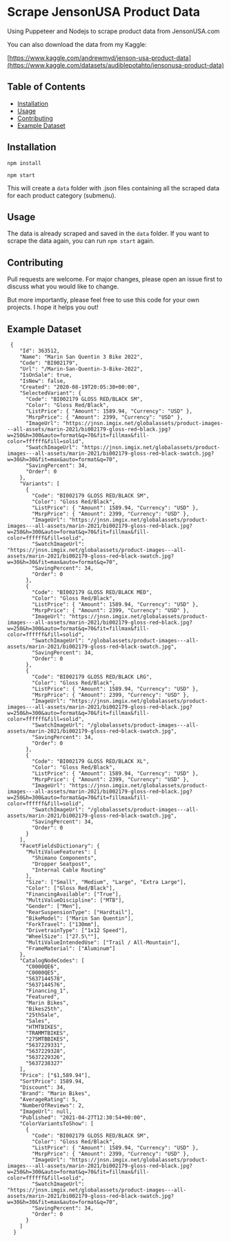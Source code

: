 # Scrape JensonUSA Product Data

Using Puppeteer and Nodejs to scrape product data from JensonUSA.com

You can also download the data from my Kaggle:

[https://www.kaggle.com/andrewmvd/jenson-usa-product-data](https://www.kaggle.com/datasets/audiblepotahto/jensonusa-product-data)

## Table of Contents

- [Installation](#installation)
- [Usage](#usage)
- [Contributing](#contributing)
- [Example Dataset](#example-dataset)

## Installation

`npm install`

`npm start`

This will create a `data` folder with .json files containing all the scraped data for each product category (submenu).

## Usage

The data is already scraped and saved in the `data` folder. If you want to scrape the data again, you can run `npm start` again.

## Contributing

Pull requests are welcome. For major changes, please open an issue first to discuss what you would like to change.

But more importantly, please feel free to use this code for your own projects. I hope it helps you out!

## Example Dataset

```
 {
    "Id": 363512,
    "Name": "Marin San Quentin 3 Bike 2022",
    "Code": "BI002179",
    "Url": "/Marin-San-Quentin-3-Bike-2022",
    "IsOnSale": true,
    "IsNew": false,
    "Created": "2020-08-19T20:05:30+00:00",
    "SelectedVariant": {
      "Code": "BI002179 GLOSS RED/BLACK SM",
      "Color": "Gloss Red/Black",
      "ListPrice": { "Amount": 1589.94, "Currency": "USD" },
      "MsrpPrice": { "Amount": 2399, "Currency": "USD" },
      "ImageUrl": "https://jnsn.imgix.net/globalassets/product-images---all-assets/marin-2021/bi002179-gloss-red~black.jpg?w=250&h=300&auto=format&q=70&fit=fillmax&fill-color=ffffff&fill=solid",
      "SwatchImageUrl": "https://jnsn.imgix.net/globalassets/product-images---all-assets/marin-2021/bi002179-gloss-red~black-swatch.jpg?w=30&h=30&fit=max&auto=format&q=70",
      "SavingPercent": 34,
      "Order": 0
    },
    "Variants": [
      {
        "Code": "BI002179 GLOSS RED/BLACK SM",
        "Color": "Gloss Red/Black",
        "ListPrice": { "Amount": 1589.94, "Currency": "USD" },
        "MsrpPrice": { "Amount": 2399, "Currency": "USD" },
        "ImageUrl": "https://jnsn.imgix.net/globalassets/product-images---all-assets/marin-2021/bi002179-gloss-red~black.jpg?w=250&h=300&auto=format&q=70&fit=fillmax&fill-color=ffffff&fill=solid",
        "SwatchImageUrl": "https://jnsn.imgix.net/globalassets/product-images---all-assets/marin-2021/bi002179-gloss-red~black-swatch.jpg?w=30&h=30&fit=max&auto=format&q=70",
        "SavingPercent": 34,
        "Order": 0
      },
      {
        "Code": "BI002179 GLOSS RED/BLACK MED",
        "Color": "Gloss Red/Black",
        "ListPrice": { "Amount": 1589.94, "Currency": "USD" },
        "MsrpPrice": { "Amount": 2399, "Currency": "USD" },
        "ImageUrl": "https://jnsn.imgix.net/globalassets/product-images---all-assets/marin-2021/bi002179-gloss-red~black.jpg?w=250&h=300&auto=format&q=70&fit=fillmax&fill-color=ffffff&fill=solid",
        "SwatchImageUrl": "/globalassets/product-images---all-assets/marin-2021/bi002179-gloss-red~black-swatch.jpg",
        "SavingPercent": 34,
        "Order": 0
      },
      {
        "Code": "BI002179 GLOSS RED/BLACK LRG",
        "Color": "Gloss Red/Black",
        "ListPrice": { "Amount": 1589.94, "Currency": "USD" },
        "MsrpPrice": { "Amount": 2399, "Currency": "USD" },
        "ImageUrl": "https://jnsn.imgix.net/globalassets/product-images---all-assets/marin-2021/bi002179-gloss-red~black.jpg?w=250&h=300&auto=format&q=70&fit=fillmax&fill-color=ffffff&fill=solid",
        "SwatchImageUrl": "/globalassets/product-images---all-assets/marin-2021/bi002179-gloss-red~black-swatch.jpg",
        "SavingPercent": 34,
        "Order": 0
      },
      {
        "Code": "BI002179 GLOSS RED/BLACK XL",
        "Color": "Gloss Red/Black",
        "ListPrice": { "Amount": 1589.94, "Currency": "USD" },
        "MsrpPrice": { "Amount": 2399, "Currency": "USD" },
        "ImageUrl": "https://jnsn.imgix.net/globalassets/product-images---all-assets/marin-2021/bi002179-gloss-red~black.jpg?w=250&h=300&auto=format&q=70&fit=fillmax&fill-color=ffffff&fill=solid",
        "SwatchImageUrl": "/globalassets/product-images---all-assets/marin-2021/bi002179-gloss-red~black-swatch.jpg",
        "SavingPercent": 34,
        "Order": 0
      }
    ],
    "FacetFieldsDictionary": {
      "MultiValueFeatures": [
        "Shimano Components",
        "Dropper Seatpost",
        "Internal Cable Routing"
      ],
      "Size": ["Small", "Medium", "Large", "Extra Large"],
      "Color": ["Gloss Red/Black"],
      "FinancingAvailable": ["True"],
      "MultiValueDiscipline": ["MTB"],
      "Gender": ["Men"],
      "RearSuspensionType": ["Hardtail"],
      "BikeModel": ["Marin San Quentin"],
      "ForkTravel": ["130mm"],
      "DrivetrainType": ["1x12 Speed"],
      "WheelSize": ["27.5\""],
      "MultiValueIntendedUse": ["Trail / All-Mountain"],
      "FrameMaterial": ["Aluminum"]
    },
    "CatalogNodeCodes": [
      "C0000QE6",
      "C0000QE5",
      "5637144578",
      "5637144576",
      "Financing_1",
      "Featured",
      "Marin Bikes",
      "Bikes25th",
      "25thSale",
      "Sales",
      "HTMTBIKES",
      "TRAMMTBIKES",
      "275MTBBIKES",
      "5637229331",
      "5637229328",
      "5637229326",
      "5637238327"
    ],
    "Price": ["$1,589.94"],
    "SortPrice": 1589.94,
    "Discount": 34,
    "Brand": "Marin Bikes",
    "AverageRating": 5,
    "NumberOfReviews": 2,
    "ImageUrl": null,
    "Published": "2021-04-27T12:30:54+00:00",
    "ColorVariantsToShow": [
      {
        "Code": "BI002179 GLOSS RED/BLACK SM",
        "Color": "Gloss Red/Black",
        "ListPrice": { "Amount": 1589.94, "Currency": "USD" },
        "MsrpPrice": { "Amount": 2399, "Currency": "USD" },
        "ImageUrl": "https://jnsn.imgix.net/globalassets/product-images---all-assets/marin-2021/bi002179-gloss-red~black.jpg?w=250&h=300&auto=format&q=70&fit=fillmax&fill-color=ffffff&fill=solid",
        "SwatchImageUrl": "https://jnsn.imgix.net/globalassets/product-images---all-assets/marin-2021/bi002179-gloss-red~black-swatch.jpg?w=30&h=30&fit=max&auto=format&q=70",
        "SavingPercent": 34,
        "Order": 0
      }
    ]
  }
```
